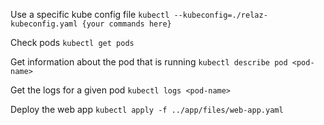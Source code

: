 
Use a specific kube config file
`kubectl --kubeconfig=./relaz-kubeconfig.yaml {your commands here}`

Check pods
`kubectl get pods`

Get information about the pod that is running
`kubectl describe pod <pod-name>`

Get the logs for a given pod
`kubectl logs <pod-name>`

Deploy the web app
`kubectl apply -f ../app/files/web-app.yaml`
